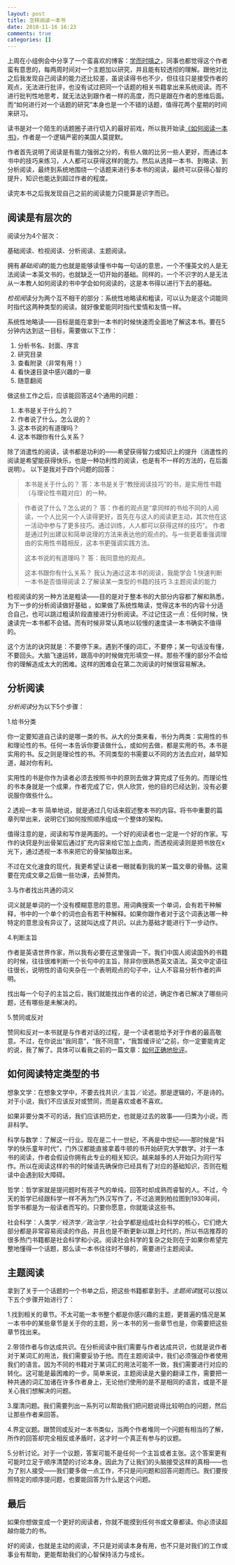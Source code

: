 ```yaml
---
layout: post
title: 怎样阅读一本书
date: 2010-11-16 16:23
comments: true
categories: []
---
```

上周在小组例会中分享了一个蛮喜欢的博客：<a href="http://www.geekonomics10000.com/">学而时嘻之</a>，同事也都觉得这个作者蛮有意思的，每两周时间对一个主题加以研究，并且能有较透彻的理解。跟他对比之后我发现自己阅读的能力还比较差，虽说读得书也不少，但往往只是接受作者的观点，无法进行批评，也没有试过把同一个话题的相关书籍拿出来系统阅读。而不进行批判性地思考，就无法达到跟作者一样的高度，而只是跟在作者的思维后面。而“如何进行对一个话题的研究”本身也是一个不错的话题，值得花两个星期的时间来研习。

读书是对一个陌生的话题圈子进行切入的最好前戏，所以我开始读<a href="http://book.douban.com/subject/1013208/">《如何阅读一本书》</a>，作者是一个逻辑严密的美国人莫提默。

作者首先说明了阅读是有能力强弱之分的，有些人做的比另一些人更好，而通过本书中的技巧来练习，人人都可以获得这样的能力。然后从选择一本书、到略读、到分析阅读，最终到系统地围绕一个话题来进行多本书的阅读，最终可以获得心智的提升，知识也能达到超过作者的程度。

读完本书之后我发现自己之前的阅读能力只能算是识字而已。
<h2><!--more-->阅读是有层次的</h2>
阅读分为4个层次：

基础阅读、检视阅读、分析阅读、主题阅读。

拥有<em>基础阅读</em>的能力也就是能够读懂书中每一句话的意思，一个不懂英文的人是无法阅读一本英文书的，也就缺乏一切开始的基础。同样的，一个不识字的人是无法从一本教人如何阅读的书中学会如何阅读的，这是本书得以进行下去的基础。

<em>检视阅</em>读分为两个互不相干的部分：系统性地略读和粗读，可以认为是这个词能同时指代这两种类型的阅读。就好像爱能同时指代爱情和友情一样。

系统性地略读——目标是能在拿到一本书的时候快速而全面地了解这本书。要在5分钟内达到这一目标，需要做以下工作：
<ol>
	<li>分析书名、封面、序言</li>
	<li>研究目录</li>
	<li>查看附录（非常有用！）</li>
	<li>看快速目录中感兴趣的一章</li>
	<li>随意翻阅</li>
</ol>
做这些工作之后，应该能回答这4个通用的问题：
<ol>
	<li>本书是关于什么的？</li>
	<li>作者说了什么，怎么说的？</li>
	<li>这本书说的有道理吗？</li>
	<li>这本书跟你有什么关系？</li>
</ol>
除了消遣性的阅读，读书都是功利的——希望获得智力或知识上的提升（消遣性的阅读是希望能获得快乐，也是一种功利性的阅读，也是有不一样的方法的，在后面说明）。
以下是我对于四个问题的回答：
<blockquote>本书是关于什么的？
答：本书是关于“教授阅读技巧”的书，是实用性书籍（与理论性书籍对应）的一种。</blockquote>
<blockquote>作者说了什么？怎么说的？
答：作者的观点是“拿同样的书给不同的人阅读，一个人比另一个人读得更好，首先在与这人的阅读更主动，其次他在这一活动中参与了更多技巧。通过训练，人人都可以获得这样的技巧”。
作者是通过列出建议和简单说理的方法来表达他的观点的。与一些更着重强调理由的实用性书籍相反，这本书更强调实践方法。

这本书说的有道理吗？
答：我同意他的观点。

这本书跟你有什么关系？
我认为通过这本书的阅读，我能学会
1.快速判断一本书是否值得阅读
2.了解读某一类型的书籍的技巧
3.主题阅读的能力</blockquote>
检视阅读的另一种方法是粗读——目的是对于整本书的大部分内容都了解和熟悉，为下一步的分析阅读做好基础 。如果做了系统性略读，觉得这本书的内容十分适合自己，也可以跳过粗读阶段直接进行分析阅读。不过记住这一点：任何时候，快速读完一本书都不会错。而有时候非常认真地以较慢的速度读一本书确实不值得的。

这个方法的诀窍就是：不要停下来。遇到不懂的词汇，不要停；某一句话没有懂，不要回头。大脑飞速运转，跟高中的时候做完形填空一样。那些不懂的部分不会给你的理解造成太大的困难。这样的困难会在第二次阅读的时候很容易解决。
<h2>分析阅读</h2>
<em>分析阅读</em>分为以下5个步骤：

1.给书分类

你一定要知道自己读的是哪一类的书。从大的分类来看，书分为两类：实用性的书和理论性的书。任何一本告诉你要该做什么，或如何去做，都是实用的书。本书是实用的书。反之则是理论性的书。不同类型的书需要以不同的方法去应对，越早知道，越对你有利。

实用性的书是你作为读者必须去按照书中的原则去做才算完成了任务的。而理论性的书本身就是一个成果，作者完成了它，供人欣赏，他的目的已经达到，没有必要说服你做些什么。

2.透视一本书
简单地说，就是通过几句话来叙述整本书的内容。将书中重要的篇章列举出来，说明它们如何按照顺序组成一个整体的架构。

值得注意的是，阅读和写作是两面的。一个好的阅读者也一定是一个好的作家。写作的诀窍是列出骨架后通过扩充内容来给它加上血肉，而透视阅读则是把书放在x光下，通过透视一本书来把它的骨架抽取出来。

不过在文化速食的现代，我更希望让读者一眼就看到我的某一篇文章的骨骼。这需要在完成文章之后做一些功课，去掉赘肉。

3.与作者找出共通的词义

词义就是单词的一个没有模糊意思的意思。用词典搜索一个单词，会有若干种解释，书中的一个单个的词也会有若干种解释。如果你跟作者对于这个词表达哪一种特定的意思没有异议了，这就叫达成了共识。以此为基础才能进行下一步动作。

4.判断主旨

作者是英语世界作家，所以我有必要在这里强调一下。我们中国人阅读国外的书籍的时候，往往很难判断一个长句中的主旨，除非你很熟悉英文语法。英文中定语往往很长，说明性的语句夹杂在一个表明观点的句子中，让人不容易分析作者的声明。

找出每一个句子的主旨之后，我们就能找出作者的论述，确定作者已解决了哪些问题，还有哪些是未解决的。

5.赞同或反对

赞同和反对一本书就是与作者对话的过程，是一个读者能给予对于作者的最高敬意。不过，在你说出“我同意”，“我不同意”，“我暂缓评论”之前，你一定要能肯定的说，我了解了。具体可以看我之前的一篇文章：<a href="http://yuguo.us/weblog/comment-rightly/">如何正确地批评</a>。
<h2>如何阅读特定类型的书</h2>
想象文学：在想象文学中，不要去找共识／主旨／论述。那是逻辑的，不是诗的。对于小说，我们不应该反对或赞同，而是喜欢或者不喜欢。

如果非要分类不可的话，我们应该把历史，也就是过去的故事——归类为小说，而非科学。

科学与数学：了解这一行业。现在是二十一世纪，不再是中世纪——那时候是“科学的快乐童年时代”，门外汉都能直接拿着牛顿的书开始研究大学数学。对于一本书的阅读，作者会假设你拥有此专业的相关知识。越来越多的人开始只为同行写作。所以在阅读这样的书的时候请先确保你已经具有了对应的基础知识，否则在粗读中会遇到较大障碍。

哲学：哲学家就是提问题时有孩子气的单纯，回答时却成熟而睿智的人。不过，今天的哲学已经跟科学一样不再为门外汉写作了，不过追溯到柏拉图到1930年间，哲学书都是为一般读者而写的。只要你愿意，你就能读这些书。

社会科学：人类学／经济学／政治学／社会学都是组成社会科学的核心，它们绝大部分都是非常容易阅读的作品，并且也是不断更新以跟上时代的，所以书店推荐的很多热门书籍都是社会科学和小说。阅读社会科学的复杂之处则在于如果你希望完整地懂得一个话题，那么读一本书往往时不够的，需要进行主题阅读。
<h2>主题阅读</h2>
拿到了关于一个话题的一个书单之后，把这些书籍都拿到手。<em>主题阅读</em>就可以按以下五个步骤开始进行了：

1.找到相关的章节。不太可能一本书整个都是你感兴趣的主题，更普遍的情况是某一本书中的某些章节是关于你的主题，另一本书的另一些章节也是，你需要把这些章节找出来。

2.带领作者与你达成共识。在分析阅读中我们需要与作者达成共识，也就是说作者对于某词汇的用法，我们需要妥协于他。而在主题阅读中，我们必须强迫作者使用我们的语言。因为不同的书籍对于某词汇的用法可能不一致，我们需要进行对应的转化。这可能是最困难的一步。简单来说，主题阅读是大量的翻译工作，需要把一种共通的词汇加诸在许多作者身上，无论他们使用的是不是相同的语言，或是不是关心我们想解决的问题。

3.厘清问题。我们需要列出一系列可以帮助我们把问题说得比较明白的问题，然后让那些作者来回答。

4.界定议题。跟赞同或反对一本书类似，当两个作者堆同一个问题有相当的了解，所作的回答却完全相反或矛盾时，这才时一个真正有参与的议题。

5.分析讨论。对于一个议题，答案可能不是任何一个主旨或者主张。这个答案更有可能时立足于顺序清楚的讨论本身。因此为了让我们的头脑接受这样的真相——也为了别人接受——我们要多做一点工作，不只是问问题和回答问题而已。我们要按照特定的顺序提问题，也要能回答为什么是这个问题。
<h2>最后</h2>
如果你想做变成一个更好的阅读者，你就不能摸到任何书或文章都读。你必须读超越你能力的书。

好的阅读，也就是主动的阅读，不只是对阅读本身有用，也不只是对我们的工作或事业有帮助，更能帮助我们的心智保持活力与成长。
